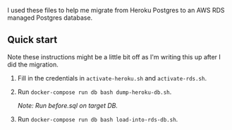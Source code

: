 I used these files to help me migrate from Heroku Postgres
to an AWS RDS managed Postgres database.

## Quick start

Note these instructions might be a little bit off as
I'm writing this up after I did the migration.

1. Fill in the credentials in `activate-heroku.sh` and
   `activate-rds.sh`.

2. Run `docker-compose run db bash dump-heroku-db.sh`.

   _Note: Run before.sql on target DB._

3. Run `docker-compose run db bash load-into-rds-db.sh`.
